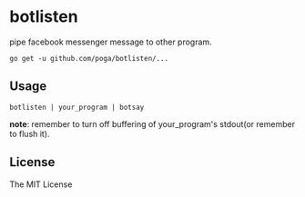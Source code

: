 # botlisten

pipe facebook messenger message to other program.

```
go get -u github.com/poga/botlisten/...
```

## Usage

```
botlisten | your_program | botsay
```

**note**: remember to turn off buffering of your_program's stdout(or remember to flush it).

## License

The MIT License
